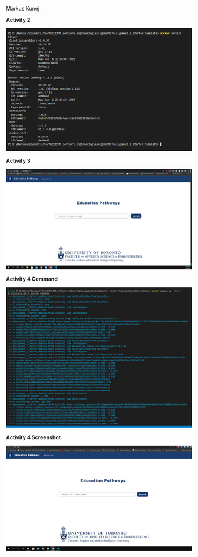 Markus Kunej

**Activity 2**

![](images/lab3_activity2.png)

**Activity 3**

![](images/lab3_activity3.png)

**Activity 4 Command**

![](images/lab3_activity4_1.png)

**Activity 4 Screenshot**

![](images/lab3_activity4_2.png)